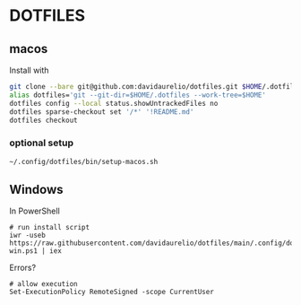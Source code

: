 # DOTFILES

## macos

Install with

```sh
git clone --bare git@github.com:davidaurelio/dotfiles.git $HOME/.dotfiles
alias dotfiles='git --git-dir=$HOME/.dotfiles --work-tree=$HOME'
dotfiles config --local status.showUntrackedFiles no
dotfiles sparse-checkout set '/*' '!README.md'
dotfiles checkout
```

### optional setup

```sh
~/.config/dotfiles/bin/setup-macos.sh
```

## Windows

In PowerShell
```pwsh
# run install script
iwr -useb https://raw.githubusercontent.com/davidaurelio/dotfiles/main/.config/dotfiles/bin/setup-win.ps1 | iex
```

Errors?

```pwsh
# allow execution 
Set-ExecutionPolicy RemoteSigned -scope CurrentUser
```
